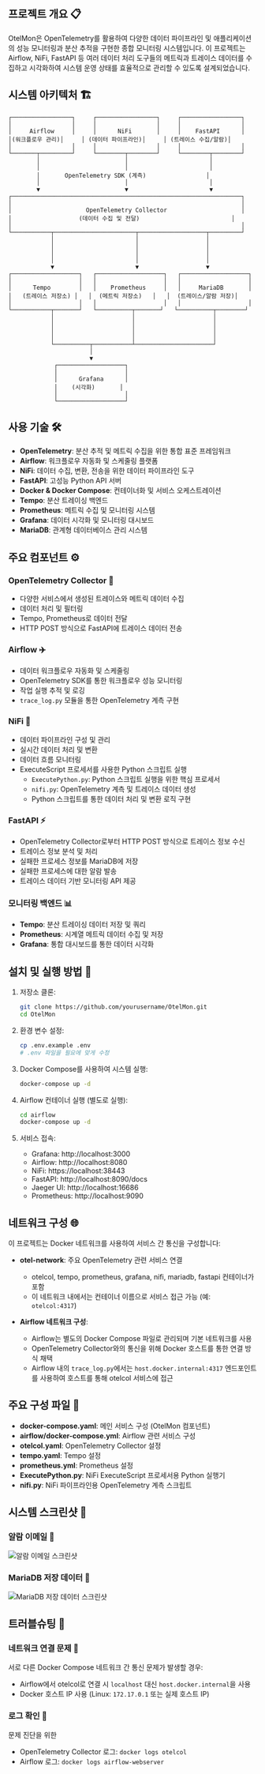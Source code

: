 

## 프로젝트 개요 📋

OtelMon은 OpenTelemetry를 활용하여 다양한 데이터 파이프라인 및 애플리케이션의 성능 모니터링과 분산 추적을 구현한 종합 모니터링 시스템입니다. 이 프로젝트는 Airflow, NiFi, FastAPI 등 여러 데이터 처리 도구들의 메트릭과 트레이스 데이터를 수집하고 시각화하여 시스템 운영 상태를 효율적으로 관리할 수 있도록 설계되었습니다.

## 시스템 아키텍처 🏗️

```
┌─────────────────┐     ┌─────────────────┐     ┌─────────────────┐
│                 │     │                 │     │                 │
│     Airflow     │     │      NiFi       │     │    FastAPI      │
│(워크플로우 관리)│     │ (데이터 파이프라인)│     │ (트레이스 수집/알람)│
│                 │     │                 │     │                 │
└───────┬─────────┘     └────────┬────────┘     └────────┬────────┘
        │                        │                       │
        │                        │                       │
        │       OpenTelemetry SDK (계측)                 │
        │                        │                       │
        ▼                        ▼                       ▼
┌─────────────────────────────────────────────────────────────────┐
│                                                                 │
│                     OpenTelemetry Collector                     │
│                   (데이터 수집 및 전달)                          │
│                                                                 │
└───────────┬───────────────────────┬───────────────────┬─────────┘
            │                       │                   │
            │                       │                   │
            │                       │                   │
            │                       │                   │
            ▼                       ▼                   ▼
┌───────────────────┐   ┌───────────────────┐   ┌───────────────────┐
│                   │   │                   │   │                   │
│      Tempo        │   │    Prometheus     │   │     MariaDB       │
│   (트레이스 저장소) │   │  (메트릭 저장소)   │   │  (트레이스/알람 저장)│
│                   │   │                   │   │                   │
└───────────┬───────┘   └──────────┬───────┘   └──────────┬────────┘
            │                      │                      │
            │                      │                      │
            │                      │                      │
            │                      │                      │
            └──────────┬───────────┴──────────────────────┘
                       │
                       ▼
             ┌───────────────────┐
             │                   │
             │      Grafana      │
             │    (시각화)       │
             │                   │
             └───────────────────┘
```

## 사용 기술 🛠️

- **OpenTelemetry**: 분산 추적 및 메트릭 수집을 위한 통합 표준 프레임워크
- **Airflow**: 워크플로우 자동화 및 스케줄링 플랫폼
- **NiFi**: 데이터 수집, 변환, 전송을 위한 데이터 파이프라인 도구
- **FastAPI**: 고성능 Python API 서버
- **Docker & Docker Compose**: 컨테이너화 및 서비스 오케스트레이션
- **Tempo**: 분산 트레이싱 백엔드
- **Prometheus**: 메트릭 수집 및 모니터링 시스템
- **Grafana**: 데이터 시각화 및 모니터링 대시보드
- **MariaDB**: 관계형 데이터베이스 관리 시스템

## 주요 컴포넌트 ⚙️

### OpenTelemetry Collector 📡
- 다양한 서비스에서 생성된 트레이스와 메트릭 데이터 수집
- 데이터 처리 및 필터링
- Tempo, Prometheus로 데이터 전달
- HTTP POST 방식으로 FastAPI에 트레이스 데이터 전송

### Airflow ✈️
- 데이터 워크플로우 자동화 및 스케줄링
- OpenTelemetry SDK를 통한 워크플로우 성능 모니터링
- 작업 실행 추적 및 로깅
- `trace_log.py` 모듈을 통한 OpenTelemetry 계측 구현

### NiFi 🔄
- 데이터 파이프라인 구성 및 관리
- 실시간 데이터 처리 및 변환
- 데이터 흐름 모니터링
- ExecuteScript 프로세서를 사용한 Python 스크립트 실행
  - `ExecutePython.py`: Python 스크립트 실행을 위한 핵심 프로세서
  - `nifi.py`: OpenTelemetry 계측 및 트레이스 데이터 생성
  - Python 스크립트를 통한 데이터 처리 및 변환 로직 구현

### FastAPI ⚡
- OpenTelemetry Collector로부터 HTTP POST 방식으로 트레이스 정보 수신
- 트레이스 정보 분석 및 처리
- 실패한 프로세스 정보를 MariaDB에 저장
- 실패한 프로세스에 대한 알람 발송
- 트레이스 데이터 기반 모니터링 API 제공

### 모니터링 백엔드 📊
- **Tempo**: 분산 트레이싱 데이터 저장 및 쿼리
- **Prometheus**: 시계열 메트릭 데이터 수집 및 저장
- **Grafana**: 통합 대시보드를 통한 데이터 시각화

## 설치 및 실행 방법 🚀

1. 저장소 클론:
   ```bash
   git clone https://github.com/yourusername/OtelMon.git
   cd OtelMon
   ```

2. 환경 변수 설정:
   ```bash
   cp .env.example .env
   # .env 파일을 필요에 맞게 수정
   ```

3. Docker Compose를 사용하여 시스템 실행:
   ```bash
   docker-compose up -d
   ```

4. Airflow 컨테이너 실행 (별도로 실행):
   ```bash
   cd airflow
   docker-compose up -d
   ```

5. 서비스 접속:
   - Grafana: http://localhost:3000
   - Airflow: http://localhost:8080
   - NiFi: https://localhost:38443
   - FastAPI: http://localhost:8090/docs
   - Jaeger UI: http://localhost:16686
   - Prometheus: http://localhost:9090

## 네트워크 구성 🌐

이 프로젝트는 Docker 네트워크를 사용하여 서비스 간 통신을 구성합니다:

- **otel-network**: 주요 OpenTelemetry 관련 서비스 연결
  - otelcol, tempo, prometheus, grafana, nifi, mariadb, fastapi 컨테이너가 포함
  - 이 네트워크 내에서는 컨테이너 이름으로 서비스 접근 가능 (예: `otelcol:4317`)

- **Airflow 네트워크 구성**:
  - Airflow는 별도의 Docker Compose 파일로 관리되며 기본 네트워크를 사용
  - OpenTelemetry Collector와의 통신을 위해 Docker 호스트를 통한 연결 방식 채택
  - Airflow 내의 `trace_log.py`에서는 `host.docker.internal:4317` 엔드포인트를 사용하여 호스트를 통해 otelcol 서비스에 접근

## 주요 구성 파일 📁

- **docker-compose.yaml**: 메인 서비스 구성 (OtelMon 컴포넌트)
- **airflow/docker-compose.yml**: Airflow 관련 서비스 구성
- **otelcol.yaml**: OpenTelemetry Collector 설정
- **tempo.yaml**: Tempo 설정
- **prometheus.yml**: Prometheus 설정
- **ExecutePython.py**: NiFi ExecuteScript 프로세서용 Python 실행기
- **nifi.py**: NiFi 파이프라인용 OpenTelemetry 계측 스크립트

## 시스템 스크린샷 📸

### 알람 이메일 📧
![알람 이메일 스크린샷](![image](https://github.com/user-attachments/assets/63eaf1a9-fbfa-4eb2-a695-a96c6916a34e)
)

### MariaDB 저장 데이터 💾
![MariaDB 저장 데이터 스크린샷](images/mariadb_data.png)

## 트러블슈팅 🔧

### 네트워크 연결 문제 🔌
서로 다른 Docker Compose 네트워크 간 통신 문제가 발생할 경우:
- Airflow에서 otelcol로 연결 시 `localhost` 대신 `host.docker.internal`을 사용
- Docker 호스트 IP 사용 (Linux: `172.17.0.1` 또는 실제 호스트 IP)

### 로그 확인 📝
문제 진단을 위한
- OpenTelemetry Collector 로그: `docker logs otelcol`
- Airflow 로그: `docker logs airflow-webserver`
